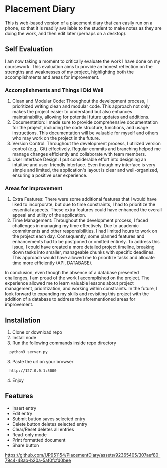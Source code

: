 
# Placement Diary

This is web-based version of a placement diary that can easily run on a phone, so that it is readily available to the student to make notes as they are doing the work, and then edit later (perhaps on a desktop).

## Self Evaluation

 I am now taking a moment to critically evaluate the work I have done on my coursework. This evaluation aims to provide an honest reflection on the strengths and weaknesses of my project, highlighting both the accomplishments and areas for improvement.

### Accomplishments and Things I Did Well

1. Clean and Modular Code: Throughout the development process, I prioritized writing clean and modular code. This approach not only makes the project easier to understand but also enhances maintainability, allowing for potential future updates and additions.
2. Documentation: I made sure to provide comprehensive documentation for the project, including the code structure, functions, and usage instructions. This documentation will be valuable for myself and others who may work on the project in the future.
3. Version Control: Throughout the development process, I utilized version control (e.g., Git) effectively. Regular commits and branching helped me manage changes efficiently and collaborate with team members.
4. User Interface Design: I put considerable effort into designing an intuitive and user-friendly interface. Even though my interface is very simple and limited, the application's layout is clear and well-organized, ensuring a positive user experience.

### Areas for Improvement

1. Extra Features: There were some additional features that I would have liked to incorporate, but due to time constraints, I had to prioritize the essential aspects. These extra features could have enhanced the overall appeal and utility of the application.
2. Time Management: Throughout the development process, I faced challenges in managing my time effectively. Due to academic commitments and other responsibilities, I had limited hours to work on the project each day. Consequently, some planned features and enhancements had to be postponed or omitted entirely. To address this issue, I could have created a more detailed project timeline, breaking down tasks into smaller, manageable chunks with specific deadlines. This approach would have allowed me to prioritize tasks and allocate time more efficiently (API, DATABASE).

In conclusion, even though the absence of a database presented challenges, I am proud of the work I accomplished on the project. The experience allowed me to learn valuable lessons about project management, prioritization, and working within constraints. In the future, I look forward to expanding my skills and revisiting this project with the addition of a database to address the aforementioned areas for improvement.

## Installation
1. Clone or download repo
2. Install node
3. Run the following commands inside repo directory

```bash
  python3 server.py
```
3. Paste the url on your browser
```bash
  http://127.0.0.1:5000
```
4. Enjoy

    
## Features

* Insert entry
* Edit entry
* Submit button saves selected entry
* Delete button deletes selected entry
* Clear/Reset deletes all entries
* Read-only mode
* Print formatted document
* Share button

https://github.com/UP951154/PlacementDiary/assets/92365405/307aef80-79c4-48ab-b20a-5af0fcfd0bee





